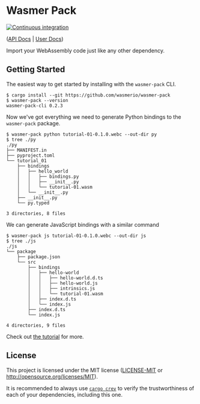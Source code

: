 # Wasmer Pack

[![Continuous integration](https://github.com/wasmerio/wasmer-pack/workflows/Continuous%20Integration/badge.svg?branch=master)](https://github.com/wasmerio/wasmer-pack/actions)

([API Docs][api-docs] | [User Docs][user-docs])

Import your WebAssembly code just like any other dependency.

## Getting Started

The easiest way to get started by installing with the `wasmer-pack` CLI.

```console
$ cargo install --git https://github.com/wasmerio/wasmer-pack
$ wasmer-pack --version
wasmer-pack-cli 0.2.3
```

Now we've got everything we need to generate Python bindings to the `wasmer-pack`
package.

```console
$ wasmer-pack python tutorial-01-0.1.0.webc --out-dir py
$ tree ./py
./py
├── MANIFEST.in
├── pyproject.toml
└── tutorial_01
    ├── bindings
    │   ├── hello_world
    │   │   ├── bindings.py
    │   │   ├── __init__.py
    │   │   └── tutorial-01.wasm
    │   └── __init__.py
    ├── __init__.py
    └── py.typed

3 directories, 8 files
```

We can generate JavaScript bindings with a similar command

```console
$ wasmer-pack js tutorial-01-0.1.0.webc --out-dir js
$ tree ./js
./js
└── package
    ├── package.json
    └── src
        ├── bindings
        │   ├── hello-world
        │   │   ├── hello-world.d.ts
        │   │   ├── hello-world.js
        │   │   ├── intrinsics.js
        │   │   └── tutorial-01.wasm
        │   ├── index.d.ts
        │   └── index.js
        ├── index.d.ts
        └── index.js

4 directories, 9 files
```

Check out [the tutorial][tutorial] for more.

## License

This project is licensed under the MIT license ([LICENSE-MIT](./LICENSE-MIT.md)
or <http://opensource.org/licenses/MIT>).

It is recommended to always use [`cargo crev`][crev] to verify the
trustworthiness of each of your dependencies, including this one.

[api-docs]: https://wasmerio.github.io/wasmer-pack/api-docs
[user-docs]: https://wasmerio.github.io/wasmer-pack/user-docs
[crev]: https://github.com/crev-dev/cargo-crev
[pirita]: https://github.com/wasmerio/pirita
[tutorial]: https://wasmerio.github.io/wasmer-pack/user-docs/tutorial/01-hello-world.html
